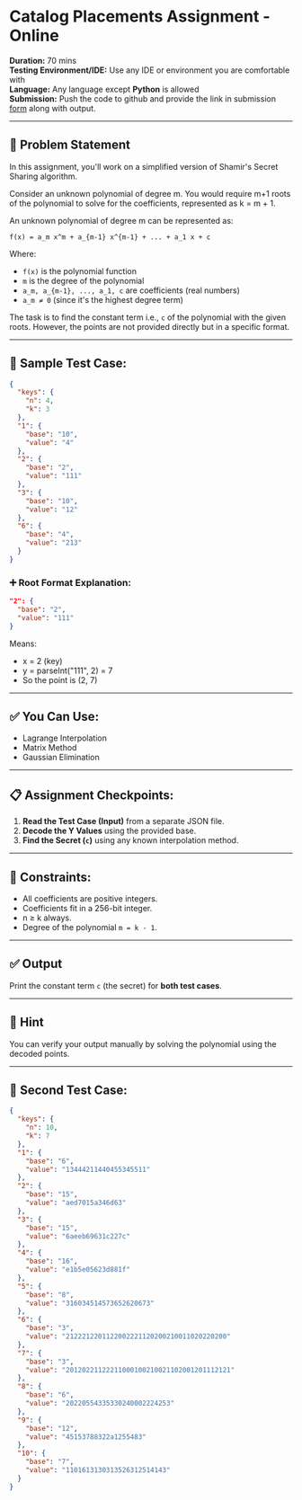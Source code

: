 
# Catalog Placements Assignment - Online

**Duration:** 70 mins  
**Testing Environment/IDE:** Use any IDE or environment you are comfortable with  
**Language:** Any language except **Python** is allowed  
**Submission:** Push the code to github and provide the link in submission [form](https://forms.office.com/r/gqG5rL6rLN) along with output.

---

## 📘 Problem Statement

In this assignment, you'll work on a simplified version of Shamir's Secret Sharing algorithm.

Consider an unknown polynomial of degree m. You would require m+1 roots of the polynomial to solve for the coefficients, represented as k = m + 1.

An unknown polynomial of degree m can be represented as:

```
f(x) = a_m x^m + a_{m-1} x^{m-1} + ... + a_1 x + c
```

Where:
- `f(x)` is the polynomial function
- `m` is the degree of the polynomial
- `a_m, a_{m-1}, ..., a_1, c` are coefficients (real numbers)
- `a_m ≠ 0` (since it's the highest degree term)

The task is to find the constant term i.e., `c` of the polynomial with the given roots. However, the points are not provided directly but in a specific format.

---

## 🧪 Sample Test Case:

```json
{
  "keys": {
    "n": 4,
    "k": 3
  },
  "1": {
    "base": "10",
    "value": "4"
  },
  "2": {
    "base": "2",
    "value": "111"
  },
  "3": {
    "base": "10",
    "value": "12"
  },
  "6": {
    "base": "4",
    "value": "213"
  }
}
```

### ➕ Root Format Explanation:
```json
"2": {
  "base": "2",
  "value": "111"
}
```

Means:
- x = 2 (key)
- y = parseInt("111", 2) = 7
- So the point is (2, 7)

---

## ✅ You Can Use:

- Lagrange Interpolation  
- Matrix Method  
- Gaussian Elimination  

---

## 📋 Assignment Checkpoints:

1. **Read the Test Case (Input)** from a separate JSON file.
2. **Decode the Y Values** using the provided base.
3. **Find the Secret (`c`)** using any known interpolation method.

---

## 📌 Constraints:

- All coefficients are positive integers.
- Coefficients fit in a 256-bit integer.
- n ≥ k always.
- Degree of the polynomial `m = k - 1`.

---

## ✅ Output

Print the constant term `c` (the secret) for **both test cases**.

---

## 🧠 Hint

You can verify your output manually by solving the polynomial using the decoded points.

---

## 🧪 Second Test Case:

```json
{
  "keys": {
    "n": 10,
    "k": 7
  },
  "1": {
    "base": "6",
    "value": "13444211440455345511"
  },
  "2": {
    "base": "15",
    "value": "aed7015a346d63"
  },
  "3": {
    "base": "15",
    "value": "6aeeb69631c227c"
  },
  "4": {
    "base": "16",
    "value": "e1b5e05623d881f"
  },
  "5": {
    "base": "8",
    "value": "316034514573652620673"
  },
  "6": {
    "base": "3",
    "value": "2122212201122002221120200210011020220200"
  },
  "7": {
    "base": "3",
    "value": "20120221122211000100210021102001201112121"
  },
  "8": {
    "base": "6",
    "value": "20220554335330240002224253"
  },
  "9": {
    "base": "12",
    "value": "45153788322a1255483"
  },
  "10": {
    "base": "7",
    "value": "1101613130313526312514143"
  }
}
```
